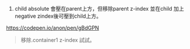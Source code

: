 

1. child absolute 會壓在parent上方，但移除parent z-index 並在child 加上negative zindex後可壓到child上方。

https://codepen.io/anon/pen/gBdGPN

> 移除.container1 z-index 試試。



